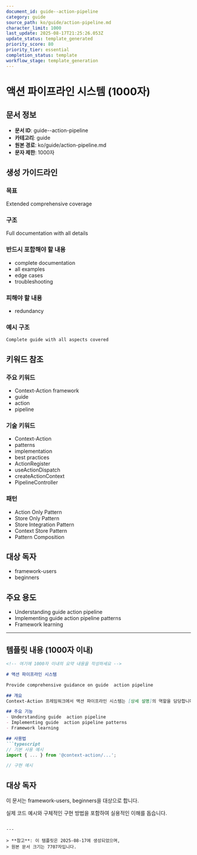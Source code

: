 ```yaml
---
document_id: guide--action-pipeline
category: guide
source_path: ko/guide/action-pipeline.md
character_limit: 1000
last_update: 2025-08-17T21:25:26.053Z
update_status: template_generated
priority_score: 80
priority_tier: essential
completion_status: template
workflow_stage: template_generation
---
```


# 액션 파이프라인 시스템 (1000자)

## 문서 정보
- **문서 ID**: guide--action-pipeline
- **카테고리**: guide
- **원본 경로**: ko/guide/action-pipeline.md
- **문자 제한**: 1000자

## 생성 가이드라인

### 목표
Extended comprehensive coverage

### 구조
Full documentation with all details

### 반드시 포함해야 할 내용
- complete documentation
- all examples
- edge cases
- troubleshooting

### 피해야 할 내용  
- redundancy

### 예시 구조
```
Complete guide with all aspects covered
```

## 키워드 참조

### 주요 키워드
- Context-Action framework
- guide
- action
- pipeline

### 기술 키워드
- Context-Action
- patterns
- implementation
- best practices
- ActionRegister
- useActionDispatch
- createActionContext
- PipelineController

### 패턴
- Action Only Pattern
- Store Only Pattern
- Store Integration Pattern
- Context Store Pattern
- Pattern Composition

## 대상 독자
- framework-users
- beginners

## 주요 용도
- Understanding guide  action pipeline
- Implementing guide  action pipeline patterns
- Framework learning

---

## 템플릿 내용 (1000자 이내)

```markdown
<!-- 여기에 1000자 이내의 요약 내용을 작성하세요 -->

# 액션 파이프라인 시스템

Provide comprehensive guidance on guide  action pipeline

## 개요
Context-Action 프레임워크에서 액션 파이프라인 시스템는 [상세 설명]의 역할을 담당합니다.

## 주요 기능
- Understanding guide  action pipeline
- Implementing guide  action pipeline patterns
- Framework learning

## 사용법
```typescript
// 기본 사용 예시
import { ... } from '@context-action/...';

// 구현 예시
```

## 대상 독자
이 문서는 framework-users, beginners을 대상으로 합니다.

실제 코드 예시와 구체적인 구현 방법을 포함하여 실용적인 이해를 돕습니다.
```

---

> **참고**: 이 템플릿은 2025-08-17에 생성되었으며, 
> 원본 문서 크기는 7707자입니다.

